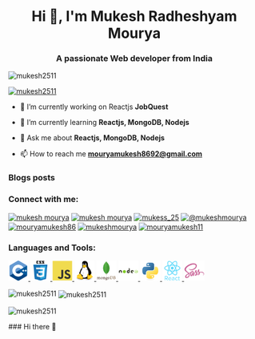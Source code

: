 <h1 align="center">Hi 👋, I'm Mukesh Radheshyam Mourya</h1>
<h3 align="center">A passionate Web developer from India</h3>

<p align="left"> <img src="https://komarev.com/ghpvc/?username=mukesh2511&label=Profile%20views&color=0e75b6&style=flat" alt="mukesh2511" /> </p>

<p align="left"> <a href="https://github.com/ryo-ma/github-profile-trophy"><img src="https://github-profile-trophy.vercel.app/?username=mukesh2511" alt="mukesh2511" /></a> </p>

- 🔭 I’m currently working on Reactjs **JobQuest**

- 🌱 I’m currently learning **Reactjs, MongoDB, Nodejs**

- 💬 Ask me about **Reactjs, MongoDB, Nodejs**

- 📫 How to reach me **mouryamukesh8692@gmail.com**

### Blogs posts
<!-- BLOG-POST-LIST:START -->
<!-- BLOG-POST-LIST:END -->

<h3 align="left">Connect with me:</h3>
<p align="left">
<a href="https://linkedin.com/in/mukesh mourya" target="blank"><img align="center" src="https://raw.githubusercontent.com/rahuldkjain/github-profile-readme-generator/master/src/images/icons/Social/linked-in-alt.svg" alt="mukesh mourya" height="30" width="40" /></a>
<a href="https://fb.com/mukesh mourya" target="blank"><img align="center" src="https://raw.githubusercontent.com/rahuldkjain/github-profile-readme-generator/master/src/images/icons/Social/facebook.svg" alt="mukesh mourya" height="30" width="40" /></a>
<a href="https://instagram.com/mukess_25" target="blank"><img align="center" src="https://raw.githubusercontent.com/rahuldkjain/github-profile-readme-generator/master/src/images/icons/Social/instagram.svg" alt="mukess_25" height="30" width="40" /></a>
<a href="https://medium.com/@mukeshmourya" target="blank"><img align="center" src="https://raw.githubusercontent.com/rahuldkjain/github-profile-readme-generator/master/src/images/icons/Social/medium.svg" alt="@mukeshmourya" height="30" width="40" /></a>
<a href="https://www.codechef.com/users/mouryamukesh86" target="blank"><img align="center" src="https://cdn.jsdelivr.net/npm/simple-icons@3.1.0/icons/codechef.svg" alt="mouryamukesh86" height="30" width="40" /></a>
<a href="https://www.leetcode.com/mukeshmourya" target="blank"><img align="center" src="https://raw.githubusercontent.com/rahuldkjain/github-profile-readme-generator/master/src/images/icons/Social/leet-code.svg" alt="mukeshmourya" height="30" width="40" /></a>
<a href="https://auth.geeksforgeeks.org/user/mouryamukesh11" target="blank"><img align="center" src="https://raw.githubusercontent.com/rahuldkjain/github-profile-readme-generator/master/src/images/icons/Social/geeks-for-geeks.svg" alt="mouryamukesh11" height="30" width="40" /></a>
</p>

<h3 align="left">Languages and Tools:</h3>
<p align="left"> <a href="https://www.w3schools.com/cpp/" target="_blank" rel="noreferrer"> <img src="https://raw.githubusercontent.com/devicons/devicon/master/icons/cplusplus/cplusplus-original.svg" alt="cplusplus" width="40" height="40"/> </a> <a href="https://www.w3schools.com/css/" target="_blank" rel="noreferrer"> <img src="https://raw.githubusercontent.com/devicons/devicon/master/icons/css3/css3-original-wordmark.svg" alt="css3" width="40" height="40"/> </a> <a href="https://developer.mozilla.org/en-US/docs/Web/JavaScript" target="_blank" rel="noreferrer"> <img src="https://raw.githubusercontent.com/devicons/devicon/master/icons/javascript/javascript-original.svg" alt="javascript" width="40" height="40"/> </a> <a href="https://www.linux.org/" target="_blank" rel="noreferrer"> <img src="https://raw.githubusercontent.com/devicons/devicon/master/icons/linux/linux-original.svg" alt="linux" width="40" height="40"/> </a> <a href="https://www.mongodb.com/" target="_blank" rel="noreferrer"> <img src="https://raw.githubusercontent.com/devicons/devicon/master/icons/mongodb/mongodb-original-wordmark.svg" alt="mongodb" width="40" height="40"/> </a> <a href="https://nodejs.org" target="_blank" rel="noreferrer"> <img src="https://raw.githubusercontent.com/devicons/devicon/master/icons/nodejs/nodejs-original-wordmark.svg" alt="nodejs" width="40" height="40"/> </a> <a href="https://www.python.org" target="_blank" rel="noreferrer"> <img src="https://raw.githubusercontent.com/devicons/devicon/master/icons/python/python-original.svg" alt="python" width="40" height="40"/> </a> <a href="https://reactjs.org/" target="_blank" rel="noreferrer"> <img src="https://raw.githubusercontent.com/devicons/devicon/master/icons/react/react-original-wordmark.svg" alt="react" width="40" height="40"/> </a> <a href="https://sass-lang.com" target="_blank" rel="noreferrer"> <img src="https://raw.githubusercontent.com/devicons/devicon/master/icons/sass/sass-original.svg" alt="sass" width="40" height="40"/> </a> </p>

<p><img align="left" src="https://github-readme-stats.vercel.app/api/top-langs?username=mukesh2511&show_icons=true&locale=en&layout=compact" alt="mukesh2511" /></p>

<p>&nbsp;<img align="center" src="https://github-readme-stats.vercel.app/api?username=mukesh2511&show_icons=true&locale=en" alt="mukesh2511" /></p>

<p><img align="center" src="https://github-readme-streak-stats.herokuapp.com/?user=mukesh2511&" alt="mukesh2511" /></p>
### Hi there 👋

<!--
**mukesh2511/mukesh2511** is a ✨ _special_ ✨ repository because its `README.md` (this file) appears on your GitHub profile.

Here are some ideas to get you started:

- 🔭 I’m currently working on ...
- 🌱 I’m currently learning ...
- 👯 I’m looking to collaborate on ...
- 🤔 I’m looking for help with ...
- 💬 Ask me about ...
- 📫 How to reach me: ...
- 😄 Pronouns: ...
- ⚡ Fun fact: ...
-->
